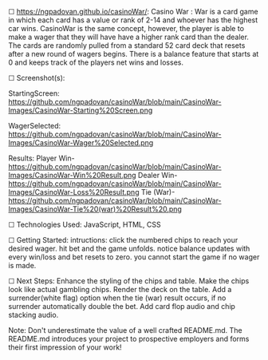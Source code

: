 
☐ <https://ngpadovan.github.io/casinoWar/>: Casino War : War is a card game in which each card has a value or rank of 2-14 and whoever has the highest car wins. CasinoWar is the same concept, however, the player is able to make a wager that they will have have a higher rank card than the dealer. The cards are randomly pulled from a standard 52 card deck that resets after a new round of wagers begins. There is a balance feature that starts at 0 and keeps track of the players net wins and losses.

☐ Screenshot(s):

StartingScreen: https://github.com/ngpadovan/casinoWar/blob/main/CasinoWar-Images/CasinoWar-Starting%20Screen.png

WagerSelected: https://github.com/ngpadovan/casinoWar/blob/main/CasinoWar-Images/CasinoWar-Wager%20Selected.png

Results:
    Player Win- https://github.com/ngpadovan/casinoWar/blob/main/CasinoWar-Images/CasinoWar-Win%20Result.png
    Dealer Win- https://github.com/ngpadovan/casinoWar/blob/main/CasinoWar-Images/CasinoWar-Loss%20Result.png
    Tie (War)- https://github.com/ngpadovan/casinoWar/blob/main/CasinoWar-Images/CasinoWar-Tie%20(war)%20Result%20.png


☐ Technologies Used: JavaScript, HTML, CSS

☐ Getting Started: 
intructions: click the numbered chips to reach your desired wager. hit bet and the game unfolds. notice balance updates with every win/loss and bet resets to zero. you cannot start the game if no wager is made.

☐ Next Steps: Enhance the styling of the chips and table. Make the chips look like actual gambling chips. Render the deck on the table. Add a surrender(white flag) option when the tie (war) result occurs, if no surrender automatically double the bet. Add card flop audio and chip stacking audio.

Note: Don't underestimate the value of a well crafted README.md. The README.md introduces your project to prospective employers and forms their first impression of your work!

